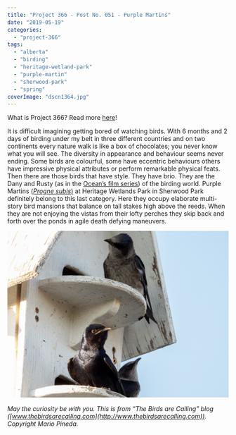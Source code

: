 ```yaml
---
title: "Project 366 - Post No. 051 - Purple Martins"
date: "2019-05-19"
categories: 
  - "project-366"
tags: 
  - "alberta"
  - "birding"
  - "heritage-wetland-park"
  - "purple-martin"
  - "sherwood-park"
  - "spring"
coverImage: "dscn1364.jpg"
---
```


What is Project 366? Read more [here](https://thebirdsarecalling.com/2019/03/29/project-366/)!

It is difficult imagining getting bored of watching birds. With 6 months and 2 days of birding under my belt in three different countries and on two continents every nature walk is like a box of chocolates; you never know what you will see. The diversity in appearance and behaviour seems never ending. Some birds are colourful, some have eccentric behaviours others have impressive physical attributes or perform remarkable physical feats. Then there are those birds that have style. They have brio. They are the Dany and Rusty (as in the [Ocean’s film series](https://en.m.wikipedia.org/wiki/Ocean%27s_(film_series))) of the birding world. Purple Martins ([_Progne subis_](https://ebird.org/species/purmar)[)](https://ebird.org/species/purmar) at Heritage Wetlands Park in Sherwood Park definitely belong to this last category. Here they occupy elaborate multi-story bird mansions that balance on tall stakes high above the reeds. When they are not enjoying the vistas from their lofty perches they skip back and forth over the ponds in agile death defying maneuvers.

![](images/dscn1364.jpg)

_May the curiosity be with you. This is from “The Birds are Calling” blog ([www.thebirdsarecalling.com](http://www.thebirdsarecalling.com)). Copyright Mario Pineda._
